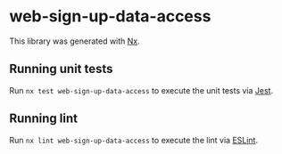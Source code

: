 # web-sign-up-data-access

This library was generated with [Nx](https://nx.dev).

## Running unit tests

Run `nx test web-sign-up-data-access` to execute the unit tests via [Jest](https://jestjs.io).

## Running lint

Run `nx lint web-sign-up-data-access` to execute the lint via [ESLint](https://eslint.org/).
